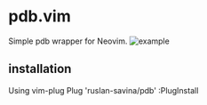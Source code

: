 # pdb.vim
Simple pdb wrapper for Neovim.
![example](https://user-images.githubusercontent.com/9946301/119111454-c10ac280-ba2b-11eb-88a7-c8885c03555b.gif)
## installation
Using vim-plug
Plug 'ruslan-savina/pdb'
:PlugInstall
